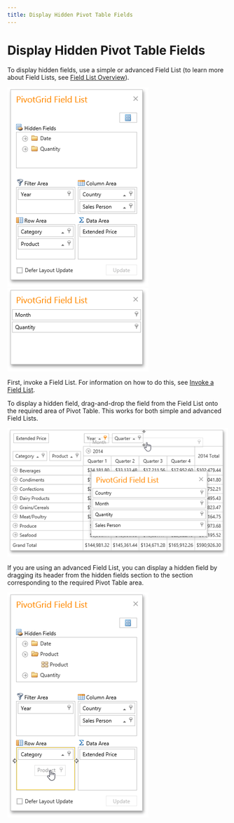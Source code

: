 ```yaml
---
title: Display Hidden Pivot Table Fields
---
```

# Display Hidden Pivot Table Fields
To display hidden fields, use a simple or advanced Field List  (to learn more about Field Lists, see [Field List Overview](../field-list-overview.md)).

![EU_ExcelFieldList](../../../images/img15860.png)&nbsp;&nbsp;![EU_SimpleFieldList](../../../images/img15873.png)

First, invoke a Field List. For information on how to do this, see [Invoke a Field List](../field-list/invoke-a-field-list.md).

To display a hidden field, drag-and-drop the field from the Field List onto the required area of Pivot Table. This works for both simple and advanced Field Lists.

![EU_FieldListShowSimple](../../../images/img15877.png)

If you are using an advanced Field List, you can display a hidden field by dragging its header from the hidden fields section to the section corresponding to the required Pivot Table area.

![EU_FieldListShow](../../../images/img15866.png)